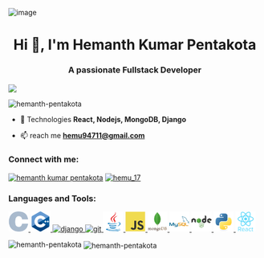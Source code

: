 <img width="824" height="612" alt="image" src="https://github.com/user-attachments/assets/9d7381bb-2c4a-4e80-b6a7-1cb09a93301a" /><img src="">
<h1 align="center">Hi 👋, I'm Hemanth Kumar Pentakota</h1>
<h3 align="center">A passionate Fullstack Developer</h3>
<img align="center" width="400" src="https://tse2.mm.bing.net/th/id/OIP.kHAyTN_AfGjWDu0MOed1cwHaEK?pid=Api&P=0&h=180">

<p align="left"> <img src="https://komarev.com/ghpvc/?username=hemanth-pentakota&label=Profile%20views&color=0e75b6&style=flat" alt="hemanth-pentakota" /> </p>

- 💬 Technologies **React, Nodejs, MongoDB, Django**

- 📫 reach me **hemu94711@gmail.com**

<h3 align="left">Connect with me:</h3>
<p align="left">
<a href="https://linkedin.com/in/hemanth kumar pentakota" target="blank"><img align="center" src="https://raw.githubusercontent.com/rahuldkjain/github-profile-readme-generator/master/src/images/icons/Social/linked-in-alt.svg" alt="hemanth kumar pentakota" height="30" width="40" /></a>
<a href="https://www.codechef.com/users/hemu_17" target="blank"><img align="center" src="https://cdn.jsdelivr.net/npm/simple-icons@3.1.0/icons/codechef.svg" alt="hemu_17" height="30" width="40" /></a>
</p>

<h3 align="left">Languages and Tools:</h3>
<p align="left"> <a href="https://www.cprogramming.com/" target="_blank" rel="noreferrer"> <img src="https://raw.githubusercontent.com/devicons/devicon/master/icons/c/c-original.svg" alt="c" width="40" height="40"/> </a> <a href="https://www.w3schools.com/cpp/" target="_blank" rel="noreferrer"> <img src="https://raw.githubusercontent.com/devicons/devicon/master/icons/cplusplus/cplusplus-original.svg" alt="cplusplus" width="40" height="40"/> </a> <a href="https://www.djangoproject.com/" target="_blank" rel="noreferrer"> <img src="https://cdn.worldvectorlogo.com/logos/django.svg" alt="django" width="40" height="40"/> </a> <a href="https://git-scm.com/" target="_blank" rel="noreferrer"> <img src="https://www.vectorlogo.zone/logos/git-scm/git-scm-icon.svg" alt="git" width="40" height="40"/> </a> <a href="https://www.java.com" target="_blank" rel="noreferrer"> <img src="https://raw.githubusercontent.com/devicons/devicon/master/icons/java/java-original.svg" alt="java" width="40" height="40"/> </a> <a href="https://developer.mozilla.org/en-US/docs/Web/JavaScript" target="_blank" rel="noreferrer"> <img src="https://raw.githubusercontent.com/devicons/devicon/master/icons/javascript/javascript-original.svg" alt="javascript" width="40" height="40"/> </a> <a href="https://www.mongodb.com/" target="_blank" rel="noreferrer"> <img src="https://raw.githubusercontent.com/devicons/devicon/master/icons/mongodb/mongodb-original-wordmark.svg" alt="mongodb" width="40" height="40"/> </a> <a href="https://www.mysql.com/" target="_blank" rel="noreferrer"> <img src="https://raw.githubusercontent.com/devicons/devicon/master/icons/mysql/mysql-original-wordmark.svg" alt="mysql" width="40" height="40"/> </a> <a href="https://nodejs.org" target="_blank" rel="noreferrer"> <img src="https://raw.githubusercontent.com/devicons/devicon/master/icons/nodejs/nodejs-original-wordmark.svg" alt="nodejs" width="40" height="40"/> </a> <a href="https://www.python.org" target="_blank" rel="noreferrer"> <img src="https://raw.githubusercontent.com/devicons/devicon/master/icons/python/python-original.svg" alt="python" width="40" height="40"/> </a> <a href="https://reactjs.org/" target="_blank" rel="noreferrer"> <img src="https://raw.githubusercontent.com/devicons/devicon/master/icons/react/react-original-wordmark.svg" alt="react" width="40" height="40"/> </a> </p>

<p><img align="left" src="https://github-readme-stats.vercel.app/api/top-langs?username=hemanth-pentakota&show_icons=true&locale=en&layout=compact" alt="hemanth-pentakota" /></p>

<p>&nbsp;<img align="center" src="https://github-readme-stats.vercel.app/api?username=hemanth-pentakota&show_icons=true&locale=en" alt="hemanth-pentakota" /></p>
